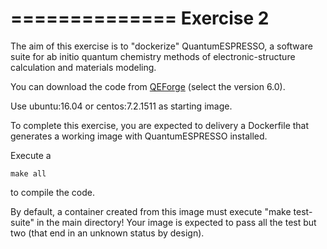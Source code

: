 ==============
Exercise 2
==============

The aim of this exercise is to "dockerize" QuantumESPRESSO, a software suite for ab initio quantum chemistry methods of 
electronic-structure calculation and materials modeling.

You can download the code from [QEForge](http://www.qe-forge.org/gf/project/q-e/frs/?action=FrsReleaseBrowse&frs_package_id=18) (select the version 6.0).

Use ubuntu:16.04 or centos:7.2.1511 as starting image.

To complete this exercise, you are expected to delivery a Dockerfile that generates a working image with QuantumESPRESSO installed.

Execute a 

```
make all
```
to compile the code.


By default, a container created from this image must execute "make test-suite" in the main directory!
Your image is expected to pass all the test but two (that end in an unknown status by design).

